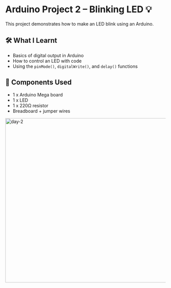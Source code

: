 # Arduino Project 2 – Blinking LED 💡

This project demonstrates how to make an LED blink using an Arduino.  
## 🛠️ What I Learnt
- Basics of digital output in Arduino  
- How to control an LED with code  
- Using the `pinMode()`, `digitalWrite()`, and `delay()` functions
## 🔌 Components Used
- 1 x Arduino Mega board 
- 1 x LED  
- 1 x 220Ω resistor  
- Breadboard + jumper wires

<img width="1422" height="515" alt="day-2" src="https://github.com/user-attachments/assets/3658fdb9-dd54-424b-a890-1f9c690f9e29" />
